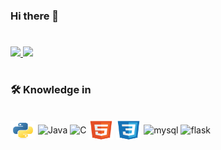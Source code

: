 ### Hi there 👋

#
<a href="https://github.com/BrunoEstrella1707">
   <img height="180em" src="https://github-readme-stats.vercel.app/api?username=BrunoEstrella1707&show_icons=true&theme=dracula&include_all_commits=true&count_private=true"/>
</a>
<a href="https://github.com/BrunoEstrella1707">
   <img height="180em" src="https://github-readme-stats.vercel.app/api/top-langs/?username=BrunoEstrella1707&layout=compact&langs_count=7&theme=dracula"/>
</a>
  
#
### 🛠 Knowledge in
<div style="display: inline_block"><br>
   <img align="center" alt="Python" height="30" width="40" src="https://raw.githubusercontent.com/devicons/devicon/master/icons/python/python-original.svg">
   <img align="center" alt="Java" height="30" width="40" src="https://cdn.jsdelivr.net/gh/devicons/devicon/icons/java/java-original-wordmark.svg">
   <img align="center" alt="C" height="30" width="40" src="https://cdn.jsdelivr.net/gh/devicons/devicon/icons/c/c-original.svg">
   <img align="center" alt="HTML" height="30" width="40" src="https://raw.githubusercontent.com/devicons/devicon/master/icons/html5/html5-original.svg">
   <img align="center" alt="CSS" height="30" width="40" src="https://raw.githubusercontent.com/devicons/devicon/master/icons/css3/css3-original.svg">
   <img align="center" alt="mysql" height="30" width="40" src="https://cdn.jsdelivr.net/gh/devicons/devicon/icons/mysql/mysql-original.svg">
   <img align="center" alt="flask" height="30" width="40" src="https://cdn.jsdelivr.net/gh/devicons/devicon/icons/flask/flask-original-wordmark.svg"/>
</div>

#

<!--
**BrunoEstrella1707/BrunoEstrella1707** is a ✨ _special_ ✨ repository because its `README.md` (this file) appears on your GitHub profile.

Here are some ideas to get you started:

- 🔭 I’m currently working on ...
- 🌱 I’m currently learning ...
- 👯 I’m looking to collaborate on ...
- 🤔 I’m looking for help with ...
- 💬 Ask me about ...
- 📫 How to reach me: ...
- 😄 Pronouns: ...
- ⚡ Fun fact: ...
-->
